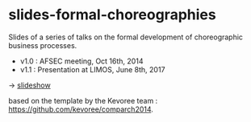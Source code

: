 # slides-formal-choreographies

Slides of a series of talks on the formal development of choreographic business processes.

- v1.0 : AFSEC meeting, Oct 16th, 2014
- v1.1 : Presentation at LIMOS, June 8th, 2017

&rightarrow; [slideshow](https://pascalpoizat.github.io/slides-formal-choreographies)

based on the template by the Kevoree team : https://github.com/kevoree/comparch2014.

